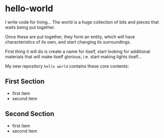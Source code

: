 # hello-world

I write code for living...
The world is a huge collection of bits and pieces
that waits being put together.

Once these are put together,
they form an entity, which will have characteristics
of its own, and start changing its surroundings.

First thing it will do is
create a name for itself,
start looking for additional materials
that will make itself glorious,
i.e. start making lights itself...

My new repository `hello world` contains these core contents:

## First Section
- first item
- second item

## Second Section
- first item
- second item

